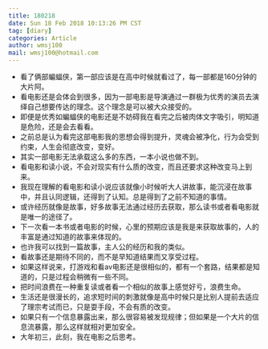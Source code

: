 ```yaml
---
title: 180218
date: Sun 18 Feb 2018 10:13:26 PM CST
tag: [diary]
categories: Article
author: wmsj100
mail: wmsj100@hotmail.com
---
```


- 看了俩部蝙蝠侠，第一部应该是在高中时候就看过了，每一部都是160分钟的大片阿。
- 看电影还是会体会到很多，因为一部电影是导演通过一群极为优秀的演员去演绎自己想要传达的理念。这个理念是可以被大众接受的。
- 即便是优秀如蝙蝠侠的电影还是不妨碍我在看完之后被肉体文字吸引，明知道是危险，还是会去看看。
- 之前总是认为看完这部电影我的思想会得到提升，灵魂会被净化，行为会受到约束，人生会彻底改变，变好。
- 其实一部电影无法承载这么多的东西，一本小说也做不到。
- 看电影和读小说，不会对现实有什么质的改变，而且还要求这种改变马上到来。
- 我现在理解的看电影和读小说应该就像小时候听大人讲故事，能沉浸在故事中，并且认同逻辑，还得到了认知。总是得到了之前不知道的事情。
- 或许经历就像是故事，好多故事无法通过经历去获取，那么读书或者看电影就是唯一的途径了。
- 下一次看一本书或者电影的时候，心里的预期应该是我是来获取故事的，人的丰富是通过知道的故事来体现的。
- 也许我可以找到一篇故事，主人公的经历和我的类似。
- 看故事还是期待不同的，而不是早知道结果而又享受过程。
- 如果这样说来，打游戏和看av电影还是很相似的，都有一个套路，结果都是知道的，只是过程会稍微有一些不同。
- 把时间浪费在一种重复读或者看一个相似的故事上感觉好亏，浪费生命。
- 生活还是很漫长的，追求短时间的刺激就像是高中时候只是比别人提前去适应了理宗考试而已，只是耍手段，不会有质的改变。
- 如果只有一个信息暴露出来，那么很容易被发现规律；但如果是一个大片的信息流暴露，那么这样就相对更加安全。
- 大年初三，此刻，我在电影之后思考。
